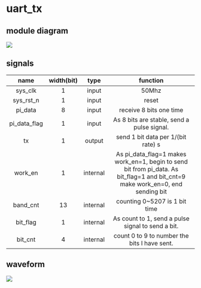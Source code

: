 # uart_tx

## module diagram

![](E:\IC_design\Verilog\fuxi\rs232\doc\uart_tx_module.png)

## signals

|     name     | width(bit) |   type   |                           function                           |
| :----------: | :--------: | :------: | :----------------------------------------------------------: |
|   sys_clk    |     1      |  input   |                            50Mhz                             |
|  sys_rst_n   |     1      |  input   |                            reset                             |
|   pi_data    |     8      |  input   |                   receive 8 bits one time                    |
| pi_data_flag |     1      |  input   |          As 8 bits are stable, send a pulse signal.          |
|      tx      |     1      |  output  |              send 1 bit data per 1/(bit rate) s              |
|   work_en    |     1      | internal | As pi_data_flag=1 makes work_en=1, begin to send bit from pi_data. As bit_flag=1 and bit_cnt=9 make work_en=0, end sending bit |
|   band_cnt   |     13     | internal |                counting 0~5207 is 1 bit time                 |
|   bit_flag   |     1      | internal |      As count to 1, send a pulse signal to send a bit.       |
|   bit_cnt    |     4      | internal |         count 0 to 9 to number the bits I have sent.         |

## waveform

![](E:\IC_design\Verilog\fuxi\rs232\doc\uart_tx_waveform.bmp)